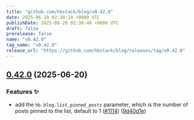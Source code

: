 ```yaml
---
title: "github.com/hbstack/blog/v0.42.0"
date: 2025-06-20 02:30:24 +0000 UTC
publishDate: 2025-06-20 02:30:40 +0000 UTC
draft: false
prerelease: false
name: "v0.42.0"
tag_name: "v0.42.0"
release_url: "https://github.com/hbstack/blog/releases/tag/v0.42.0"
---
```


## [0.42.0](https://github.com/hbstack/blog/compare/v0.41.0...v0.42.0) (2025-06-20)


### Features ✨

* add the `hb.blog.list_pinned_posts` parameter, which is the number of posts pinned to the list, default to 1 ([#1114](https://github.com/hbstack/blog/issues/1114)) ([9d40d1e](https://github.com/hbstack/blog/commit/9d40d1e7f819cd9b4a9b9e5b8304de5300f3a996))
